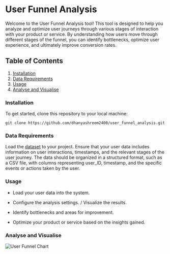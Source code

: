 # **User Funnel Analysis**
Welcome to the User Funnel Analysis tool! This tool is designed to help you analyze and optimize user journeys through various stages of interaction with your product or service. By understanding how users move through different stages of the funnel, you can identify bottlenecks, optimize user experience, and ultimately improve conversion rates.
## Table of Contents
1. [Installation](#L9)
2. [Data Requirements](#L17)
3. [Usage](#L20)
4. [Analyse and Visualise](#L27)

### Installation
To get started, clone this repository to your local machine:

```
git clone https://github.com/dhanyashreem2400/user_funnel_analysis.git
```

### Data Requirements
Load the [dataset](https://github.com/dhanyashreem2400/user_funnel_analysis/blob/main/user_data%20(2).csv) to your project. Ensure that your user data includes information on user interactions, timestamps, and the relevant stages of the user journey. The data should be organized in a structured format, such as a CSV file, with columns representing user_ID, timestamp, and the specific events or actions taken by the user. 

### Usage
+ Load your user data into the system.
- Configure the analysis settings.
/ Visualize the results.
+ Identify bottlenecks and areas for improvement.
- Optimize your product or service based on the insights gained.
  
### Analyse and Visualise
![User Funnel Chart](/newplot.png)


